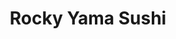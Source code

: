 ---
layout: place
title: "Rocky Yama Sushi"
permalink: /colorado/denver/rocky-yama-sushi.html
stateAbbr: CO
stateName: Colorado
cityName: Denver
place_id: ChIJ07g_vgl_bIcRNkAPTgdepzw
photos:
  - name: >-
      places/ChIJ07g_vgl_bIcRNkAPTgdepzw/photos/AeeoHcL1c-0RZAZscJ--CHgaMKHqGnkJ4fhsRg5AukWmrQj5OARiIqyK9nbbwbB57qeuHKjSXu9DobVrilc50AW-b0ivuFu5vEHTsme4w2mwDodpbKpSnfW6PF_8UUFroLAQ2pWtjhx_O_fQZDmFIDJsnrcNQRNi-CnWdkYqOJpHzsY1DU2hk7OwyuDL9XmoQjdwX8Y4Bc7Qg-y40bNQeHR7f7YwGtKLsOgiqBkEhkP5r51O29CspMWXfQEjJfap1KcnlWCbIOsWoS5sm55C0KYEajTdr1A6geIY1IY4CKg8i-UrVg
    widthPx: 4032
    heightPx: 3024
    authorAttributions:
      - displayName: Rocky Yama Sushi
        uri: https://maps.google.com/maps/contrib/106774199503473902029
        photoUri: >-
          https://lh3.googleusercontent.com/a-/ALV-UjVgHCqK6Qp81gwYfxjYx4JjtyRU6rsW4ntyXf7F3WlN16kVOns=s100-p-k-no-mo
    flagContentUri: >-
      https://www.google.com/local/imagery/report/?cb_client=maps_api_places.places_api&image_key=!1e10!2sAF1QipPAPRb6KxynnfLcvk7xiht15Xg-rJdl2f6lCytw&hl=en-US
    googleMapsUri: >-
      https://www.google.com/maps/place//data=!3m4!1e2!3m2!1sAF1QipPAPRb6KxynnfLcvk7xiht15Xg-rJdl2f6lCytw!2e10!4m2!3m1!1s0x876c7f09be3fb8d3:0x3ca75e074e0f4036
  - name: >-
      places/ChIJ07g_vgl_bIcRNkAPTgdepzw/photos/AeeoHcJs0p3n4mai0fjf5uHpRCYAbTRDIKIo8FiUdpD7hpji3XttrfhaZulfoBgOjaVM679KpL92y14uuilO4DVTtSpNrrHC-x6On9z8AT3NNzEEhGp5SLGLayg40qfF7Wr-z6FNxHztNagvt9h5nCfIwI316J4gP-BIGvJDR1_5MuZOCR3us0wIJ_yWY96egtT1EphSeCK8j2HFX9-69R5Hy13hFYnygS1TzP1IwYWT1hOf_Yhq7_31iKW6lOpTpIq-oG8OIGXBGKXMlYfomzmFklLgYS0pgjhemj9fi2ydX22iFJ3Gl2pY9MXhguwLMceg_lZP_UpMPuS10Y-fKDZXAoA9uh4qh0GDOoJCyVq9B80AbcE9W5UsGW68hXmZx-G8yhzDiN9QOqyefFRkSEyhr4_rwtdOrAz6BHZbL5rqh7w
    widthPx: 4080
    heightPx: 3072
    authorAttributions:
      - displayName: Paul Richardson (TheHomeWizard)
        uri: https://maps.google.com/maps/contrib/112856070109613153278
        photoUri: >-
          https://lh3.googleusercontent.com/a-/ALV-UjVv-8-o4eq5Vat0Ri-1Uy-l343L_ijWWIW9S2pmIBbm4vFP30p4IA=s100-p-k-no-mo
    flagContentUri: >-
      https://www.google.com/local/imagery/report/?cb_client=maps_api_places.places_api&image_key=!1e10!2sCIHM0ogKEICAgMDIlbuUag&hl=en-US
    googleMapsUri: >-
      https://www.google.com/maps/place//data=!3m4!1e2!3m2!1sCIHM0ogKEICAgMDIlbuUag!2e10!4m2!3m1!1s0x876c7f09be3fb8d3:0x3ca75e074e0f4036
  - name: >-
      places/ChIJ07g_vgl_bIcRNkAPTgdepzw/photos/AeeoHcKYl5jZ10gR6pYQHOrIIeb9H5Nsp_E1-StuE_nht-nKiUEsgjxewleWqi-F3hKEvPhKWJbnR-2KQ929eWPMJJle8Z2xyxITNF-0ryuT4_Pbv0ZLOuO2iFsXHJsCIwBAhFlS0IOc3lwm8F5BMTBL0le-ryeNIWJKa56LU1YFu4Nyaqf3TGyYay-YKlgCW49Fi-ouil1o9ExFL3X7ZgLKl1Xe2ggaYda78T7oDlkRMXuhaBorLOiyzjkl5CKzidsBf_3H4RsOPXR1wNnAmDGwHudnIzEgS0d2i5KH0XkxWc5-nA
    widthPx: 3024
    heightPx: 1702
    authorAttributions:
      - displayName: Rocky Yama Sushi
        uri: https://maps.google.com/maps/contrib/106774199503473902029
        photoUri: >-
          https://lh3.googleusercontent.com/a-/ALV-UjVgHCqK6Qp81gwYfxjYx4JjtyRU6rsW4ntyXf7F3WlN16kVOns=s100-p-k-no-mo
    flagContentUri: >-
      https://www.google.com/local/imagery/report/?cb_client=maps_api_places.places_api&image_key=!1e10!2sAF1QipN53S5iraqelnVExiKU-j-gpmAECdlnQfCmPoLd&hl=en-US
    googleMapsUri: >-
      https://www.google.com/maps/place//data=!3m4!1e2!3m2!1sAF1QipN53S5iraqelnVExiKU-j-gpmAECdlnQfCmPoLd!2e10!4m2!3m1!1s0x876c7f09be3fb8d3:0x3ca75e074e0f4036
  - name: >-
      places/ChIJ07g_vgl_bIcRNkAPTgdepzw/photos/AeeoHcK0FvJIkkHDH9GF44lL1fEM_RIQTDxQg_vTR35tmmsxZtFN2eiG7rCjhW3lOBpVvAPBiDusJXzCMpmyZsxdexPAfqlw4-zRgqWLAI0U_vM6CHee0IDX64WGlOSz11Ez2UrPFx0NaP8IKMggxzq39I35rJaZPVXZK0hYIA2gyzyaV8LYzCR8_J2yED3xoy54uCCdbYYjwBB8WCUkB578DwbAYwne-ZqC1O5PS6lVzwVnLE5yaFQz4g4DBDmRovgiS9TpPa8XjXCQlaw7NujD8OL33YuD1TPY2OLM3Q_oX8MFH1PbdIRNuDsUcsmDdIMzLlnNJogW2OvLWxrtZ-KTzGKrLPXvTC6-49K8TcZ5dfPeovT0I5neFUAQKN768W3z1DdsijcJRh1jLz1srmtpisKrdfS_TxX9X01hzdRHjMSmCw
    widthPx: 3024
    heightPx: 4032
    authorAttributions:
      - displayName: Am Norgren
        uri: https://maps.google.com/maps/contrib/106473521115790995926
        photoUri: >-
          https://lh3.googleusercontent.com/a-/ALV-UjUU4lTtgKnHAA0mEbAmcT7jrAizqqvyVIWcB0ZN6zoopO6yrnTW=s100-p-k-no-mo
    flagContentUri: >-
      https://www.google.com/local/imagery/report/?cb_client=maps_api_places.places_api&image_key=!1e10!2sCIHM0ogKEICAgMDApKXaXg&hl=en-US
    googleMapsUri: >-
      https://www.google.com/maps/place//data=!3m4!1e2!3m2!1sCIHM0ogKEICAgMDApKXaXg!2e10!4m2!3m1!1s0x876c7f09be3fb8d3:0x3ca75e074e0f4036
  - name: >-
      places/ChIJ07g_vgl_bIcRNkAPTgdepzw/photos/AeeoHcJjgcRbJEbOSyzzV--6LVz8sK_x-X1Dyi5xjDUh5Mhj6g2Ofq-32Wsbygr-ojkxjmQ6VuhcXdpQ5QrmA91ly957gH2RMrOSXz_8mYd_t5jUF-a24jEL43LLRfcCBCTJJWWfkmgnjYEWygvcw-aYouepk6lsELFld6eBBH4hDDjYUipHtZvO5t0cMGIglI8i17HtKVGyssKy5u0KrVgCQIYUbT3VtnGfaTh75PG3L1qSDWyjjdl7ssq69qwnZAXaApyohBka3q42b-UjWn_DqRBWb_L9Nx9So67kHS9oWmQCw9SHsLriA4LMus0R9iI_s8Y11-o2d5JYi-pbIaHLWWSZTRh3KGYTg6mSbxvcARW34kU5inTUSFIyZty7H-Op9NjzCF5PHjRzRujlunVwJqHvn50ZZ1JzFP-GN8IYVRfIzA
    widthPx: 3024
    heightPx: 4032
    authorAttributions:
      - displayName: Collier Gierke
        uri: https://maps.google.com/maps/contrib/102518377832074392517
        photoUri: >-
          https://lh3.googleusercontent.com/a-/ALV-UjX3wzmIQUD4szdrxUKsojb7eSyklOEuLVEOwuJvyW0KYued22nt=s100-p-k-no-mo
    flagContentUri: >-
      https://www.google.com/local/imagery/report/?cb_client=maps_api_places.places_api&image_key=!1e10!2sCIHM0ogKEICAgIDn8sWaHQ&hl=en-US
    googleMapsUri: >-
      https://www.google.com/maps/place//data=!3m4!1e2!3m2!1sCIHM0ogKEICAgIDn8sWaHQ!2e10!4m2!3m1!1s0x876c7f09be3fb8d3:0x3ca75e074e0f4036
  - name: >-
      places/ChIJ07g_vgl_bIcRNkAPTgdepzw/photos/AeeoHcLxh_h2ygKcPgG7nThAeOT8JLAlUKvvMdNreesm2VwjThLwYkW-hKeLcbrN1iggzZGeO1CVDtNNnEtVzcOJFfDXprRz7XhcVZ_VUwlJw25UeV6o9duows-XGFOcqnuwc0FB9Lt-LcxbJHA2GX2SczZ-eFj6Gcf6dIpouAKnHtxr6Sp-fWXMO37XlK4gldEkDn1GKOm5c-btLmU8GGWKSefzKY3vPwIAjOweRMKyzo_kuSLvaxGCMRDwS2xy8vK5lXKOzi-BC2JwC-tpYvIZ56Y4_w0yp3EXFeLrB3GIEKQn3trg-hhLpfDJWV2IeDbsQgNBBd8rHxj-VO7e2apLv4TarC4W4_jvz4KnGmwfoFK8ivwjc7sDwCImEQxzftKw9mXBaH5IUh5yE_BfbG_OV05uaHLzJ8jcI2kgXdpsuYc
    widthPx: 3000
    heightPx: 4000
    authorAttributions:
      - displayName: Abi Turner (Buzbuz9)
        uri: https://maps.google.com/maps/contrib/114473231566530361771
        photoUri: >-
          https://lh3.googleusercontent.com/a-/ALV-UjUqDIN_f5KMSv-dAzUSmO9KJyua0_a9bTR_bHWfbKrzKhM8kr__UA=s100-p-k-no-mo
    flagContentUri: >-
      https://www.google.com/local/imagery/report/?cb_client=maps_api_places.places_api&image_key=!1e10!2sCIHM0ogKEICAgICfgfvbVw&hl=en-US
    googleMapsUri: >-
      https://www.google.com/maps/place//data=!3m4!1e2!3m2!1sCIHM0ogKEICAgICfgfvbVw!2e10!4m2!3m1!1s0x876c7f09be3fb8d3:0x3ca75e074e0f4036
  - name: >-
      places/ChIJ07g_vgl_bIcRNkAPTgdepzw/photos/AeeoHcJsjJtwi0IuE38YOykLE60ZKzhNzlROvPhhUBZrULq9fiqCzVlfj9LUJYqVr4d9SA1lZCvJhhHU_1M0Em96nEhC8_2Aq6utlIxMLoAxwk4nnefQKA0UCpW3Ro0lFv66HPTrkAuU70vMfDsMHG5TtpNzrnWxoLWCb9h4qrusRLFtlFRsrrIIi1XqCpUTHlE3U4ZWULdGaiBkXGluL1OQEhbT8q-v6Os8RpO-ZT8FbUh_sDrqQ4XpCfcx-BlCBF1fyAoiQhZ2zOomGS5TRq_1tcPJ7eyly9iHPMJ_ZKUd32yxbyxnFM-6hOM3AxsIIS8Gv8eTcBlrML4eVUZMdwtWalwEqKKUtN27ZJor7wHayBu_a9Tkoku_uD9IcUrjSC6__v3zCL9vCISyA1lRDwbkRM_N-YYg6iZa9nAQFp3CfvzoCA
    widthPx: 4032
    heightPx: 3024
    authorAttributions:
      - displayName: Jason Matsumoto
        uri: https://maps.google.com/maps/contrib/114404093772526631940
        photoUri: >-
          https://lh3.googleusercontent.com/a-/ALV-UjVpqUOaupLJRSNbyBEZXp5m9AyPOnXG5C5BATHDZI4drs1b4-gGEw=s100-p-k-no-mo
    flagContentUri: >-
      https://www.google.com/local/imagery/report/?cb_client=maps_api_places.places_api&image_key=!1e10!2sCIHM0ogKEICAgIDD2fKHdw&hl=en-US
    googleMapsUri: >-
      https://www.google.com/maps/place//data=!3m4!1e2!3m2!1sCIHM0ogKEICAgIDD2fKHdw!2e10!4m2!3m1!1s0x876c7f09be3fb8d3:0x3ca75e074e0f4036
  - name: >-
      places/ChIJ07g_vgl_bIcRNkAPTgdepzw/photos/AeeoHcKv0zhm_tJIeZSXM8isO6ER7sZ1I-mPb92T6J65dQjL2Vtp_C0ltgLoWUib9MaZgP-S_e5KKDd98VsGqrrV-CXWzepn5RiHbiCteNYoJ3547P-5_wHG2izslVEdBMsB8SC9yhvj-Y4_WTHgygZzebEnhDAiAWmvu3IRduQJWOf38fUeB7ENSZ5EGLzJgHcBRv-e25HKn1nOKFG5Tb4ClFn11mBqtZYs7Y4gGd5YhdWnYZOnYgU5DcL1qurOs5XNIHQ4pTMFmgDx_Tk_WxVL0B90nRD9BY6CVq7SW_vjQ_IUbo1SkN1_B58X0CtXi7yRfOnOmTyr_zpiy_PQzeWI-1dgvgqqhnODY7PRXgGjqUfd0mF9xQUnqhRAyYJHayBjgbUYa23-7LNWiswLi3gh6RGo3gcuNqMHrQuJ5j_wl5_BGw
    widthPx: 4032
    heightPx: 3024
    authorAttributions:
      - displayName: Jeff Anders
        uri: https://maps.google.com/maps/contrib/110253544182328206908
        photoUri: >-
          https://lh3.googleusercontent.com/a-/ALV-UjXGtyJWugySn8uklFmv9pqKGTDsmv2mVEFehSp3KKrj_DHTRexpkw=s100-p-k-no-mo
    flagContentUri: >-
      https://www.google.com/local/imagery/report/?cb_client=maps_api_places.places_api&image_key=!1e10!2sCIHM0ogKEICAgIDxoencaA&hl=en-US
    googleMapsUri: >-
      https://www.google.com/maps/place//data=!3m4!1e2!3m2!1sCIHM0ogKEICAgIDxoencaA!2e10!4m2!3m1!1s0x876c7f09be3fb8d3:0x3ca75e074e0f4036
  - name: >-
      places/ChIJ07g_vgl_bIcRNkAPTgdepzw/photos/AeeoHcKGxaNLggnP0z5UnZJlXk8yZJrcIogOjKpIDs93pSKCj6Rq81DqdovWJuVVGKiOVil9bT2UK3S9asiuC_uemr57hkhArdx25OCVgKYGtQiz2a4wUw8HjEHsFNEfASc-4YJv-4vZOdMgAxY53PgXJHq3aNEDWI4QmPoSiYpVmt-HfWAOB4h4fQyov0b3tRE1wtD-1a7wF6lssfPK1NT4e8A4r8FR2lR16K2jHWjH2JYMQqVAEqpn11WNKdt6wZeUAlWULFes85MHXi_cfj1qPowe491hO_lrbqZD5oCR2Tw6pbTY--KfRekGGb5sxSRQuKJYlE-gWvnfY51sPs_XN-6OhbTnp_9GVQXJwPbCVZSbdYOOvKmTjVAltWhgF7GRhp7_1ymbMRG6iHQF7hlYV1OejmXS7R-Q-uA_6urhqCRNRmsq
    widthPx: 816
    heightPx: 722
    authorAttributions:
      - displayName: Vicky Wu
        uri: https://maps.google.com/maps/contrib/110242663128529486094
        photoUri: >-
          https://lh3.googleusercontent.com/a-/ALV-UjUzsyIwdwyh5Qv0T65OWNxe0QqRCNFVR806ySNI--cCb6-mXQmU=s100-p-k-no-mo
    flagContentUri: >-
      https://www.google.com/local/imagery/report/?cb_client=maps_api_places.places_api&image_key=!1e10!2sCIHM0ogKEICAgIChlYr0ggE&hl=en-US
    googleMapsUri: >-
      https://www.google.com/maps/place//data=!3m4!1e2!3m2!1sCIHM0ogKEICAgIChlYr0ggE!2e10!4m2!3m1!1s0x876c7f09be3fb8d3:0x3ca75e074e0f4036
  - name: >-
      places/ChIJ07g_vgl_bIcRNkAPTgdepzw/photos/AeeoHcLJIolpSUCyx_0ztU4zPw8vU-UKu-J3co-57DAfPJxptqD2EzueSqAqUwzc_uSrADsx4UQXL8IWH-38YoPh-eSFkI1NMqtuTgU_TEkmm9ouVbYA6lYWuDAN1-JvL1XfWSrWGx2hZlNzb01mkQ1wYqD8f86TfScOjqtJNYf9zd77gcxLgSPP5YW5eefiOOcXcbO3INvKH4cBe1-mYQuHZmVAFlX9-rRh3F9oCyML51VcOhDvwcG0_4z5v7jwUWMM84uHD0zAZQeDrnCaapBFJriB6t2k6s4GrhIG-28Ku_FXtVRQjJK289-Q6ND2NY-DkcoKonhZig40H63hdLcP3_0WGgu530P2WLKy85At5iINoXRHFSQSQqqT7vl8fwXrpVl11RPWnko6pws01x0CWD9CUxz6J4TBh6j82TE1T4Pxgg
    widthPx: 1512
    heightPx: 2688
    authorAttributions:
      - displayName: Cynthia A Grullón Peña
        uri: https://maps.google.com/maps/contrib/113499861415369983968
        photoUri: >-
          https://lh3.googleusercontent.com/a-/ALV-UjUFNvdKGKHlMvDQ8E8HDKj835I0angd8E6oE1Or-I5iEGV4sPi39g=s100-p-k-no-mo
    flagContentUri: >-
      https://www.google.com/local/imagery/report/?cb_client=maps_api_places.places_api&image_key=!1e10!2sCIHM0ogKEICAgIDfgp2aaA&hl=en-US
    googleMapsUri: >-
      https://www.google.com/maps/place//data=!3m4!1e2!3m2!1sCIHM0ogKEICAgIDfgp2aaA!2e10!4m2!3m1!1s0x876c7f09be3fb8d3:0x3ca75e074e0f4036
address: 801 Santa Fe Dr, Denver, CO 80204, USA
street: 801 Santa Fe Dr
city: Denver
state: CO
zip: '80204'
country: USA
neighborhood: Lincoln Park
latitude: '39.729159'
longitude: '-104.998798'
accessibility_options:
  wheelchairAccessibleParking: true
  wheelchairAccessibleEntrance: false
  wheelchairAccessibleSeating: true
business_status: OPERATIONAL
name: Rocky Yama Sushi
google_maps_links:
  directionsUri: >-
    https://www.google.com/maps/dir//''/data=!4m7!4m6!1m1!4e2!1m2!1m1!1s0x876c7f09be3fb8d3:0x3ca75e074e0f4036!3e0
  placeUri: https://maps.google.com/?cid=4370565348853760054
  writeAReviewUri: >-
    https://www.google.com/maps/place//data=!4m3!3m2!1s0x876c7f09be3fb8d3:0x3ca75e074e0f4036!12e1
  reviewsUri: >-
    https://www.google.com/maps/place//data=!4m4!3m3!1s0x876c7f09be3fb8d3:0x3ca75e074e0f4036!9m1!1b1
  photosUri: >-
    https://www.google.com/maps/place//data=!4m3!3m2!1s0x876c7f09be3fb8d3:0x3ca75e074e0f4036!10e5
primary_type: Sushi Restaurant
opening_hours:
  regular: null
  current: null
secondary_opening_hours:
  regular:
    weekdayDescriptions: null
    type: null
  current:
    weekdayDescriptions: null
    type: null
phone: (303) 954-9562
price_level: null
price_range: $20 &ndash; $30
rating: '4.7'
rating_count: 621
website: http://rockyyamasushi.com/
description: null
reviews: null
parking_options: null
payment_options: null
allow_dogs: null
curbside_pickup: null
delivery: null
dine_in: null
good_for_children: null
good_for_groups: null
good_for_sports: null
live_music: null
menu_for_children: null
outdoor_seating: null
reservable: null
restroom: null
serves_beer: null
serves_breakfast: null
serves_brunch: null
serves_cocktails: null
serves_coffee: null
serves_dinner: null
serves_dessert: null
serves_lunch: null
serves_vegetarian_food: null
serves_wine: null
takeout: null

---